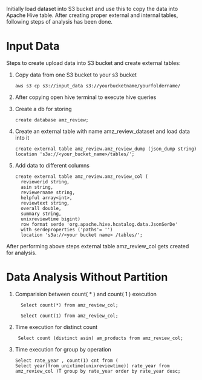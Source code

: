 Initially load dataset into S3 bucket and use this to copy the data into Apache Hive table. 
After creating proper external and internal tables, following steps of analysis has been done. 

# Input Data 

Steps to create upload data into S3 bucket and create external tables: 

 1. Copy data from one S3 bucket to your s3 bucket 
 
        aws s3 cp s3://input_data s3://yourbucketname/yourfoldername/ 
        
 2. After copying open hive terminal to execute hive queries
        
 3. Create a db for storing

        create database amz_review;
        
 4. Create an external table with name amz_review_dataset and load data into it
 
        create external table amz_review.amz_review_dump (json_dump string)  location 's3a://<your_bucket_name>/tables/';
  
 5. Add data to different columns

        create external table amz_review.amz_review_col (
          reviewerid string,
          asin string,
          reviewername string,
          helpful array<int>,
          reviewtext string,
          overall double,
          summary string,
          unixreviewtime bigint)
          row format serde 'org.apache.hive.hcatalog.data.JsonSerDe'
          with serdeproperties ('paths'= '')
          location 's3a://<your bucket name> /tables/';
          
After performing above steps external table amz_review_col gets created for analysis. 

# Data Analysis Without Partition

1. Comparision between count( * ) and count( 1 ) execution
         
         Select count(*) from amz_review_col; 
         
         Select count(1) from amz_review_col;
         
2. Time execution for distinct count 

        Select count (distinct asin) am_products from amz_review_col;
        
3. Time execution for group by operation 

       Select rate_year , count(1) cnt from (
       Select year(from_unixtime(unixreviewtime)) rate_year from amz_review_col )T group by rate_year order by rate_year desc;
 
